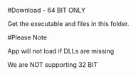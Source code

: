 #Download - 64 BIT ONLY

Get the executable and files in this folder.

#Please Note

App will not load if DLLs are missing

We are NOT supporting 32 BIT
